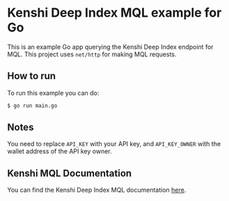 # Kenshi Deep Index MQL example for Go

This is an example Go app querying the Kenshi Deep Index endpoint for MQL.
This project uses `net/http` for making MQL requests.

## How to run

To run this example you can do:

```bash
$ go run main.go
```

## Notes

You need to replace `API_KEY` with your API key, and `API_KEY_OWNER` with the wallet
address of the API key owner.

## Kenshi MQL Documentation

You can find the Kenshi Deep Index MQL documentation
[here](https://docs.kenshi.io/services/deep-index/mql/index.html).
